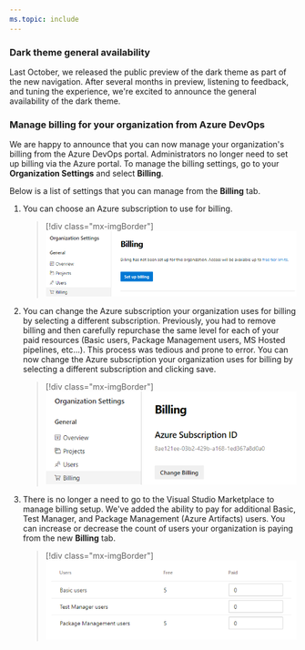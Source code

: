 ```yaml
---
ms.topic: include
---
```


### Dark theme general availability

Last October, we released the public preview of the dark theme as part of the new navigation. After several months in preview, listening to feedback, and tuning the experience, we're excited to announce the general availability of the dark theme.

### Manage billing for your organization from Azure DevOps

We are happy to announce that you can now manage your organization's billing from the Azure DevOps portal. Administrators no longer need to set up billing via the Azure portal. To manage the billing settings, go to your **Organization Settings** and select **Billing**.

Below is a list of settings that you can manage from the **Billing** tab.

1. You can choose an Azure subscription to use for billing.

    > [!div class="mx-imgBorder"]
    > ![Organization settings billing.](../../media/150_08.png "Organization settings billing")

2. You can change the Azure subscription your organization uses for billing by selecting a different subscription. Previously, you had to remove billing and then carefully repurchase the same level for each of your paid resources (Basic users, Package Management users, MS Hosted pipelines, etc...). This process was tedious and prone to error. You can now change the Azure subscription your organization uses for billing by selecting a different subscription and clicking save.

    > [!div class="mx-imgBorder"]
    > ![Billing Azure Subscription ID.](../../media/150_09.png "Billing Azure Subscription ID")

3. There is no longer a need to go to the Visual Studio Marketplace to manage billing setup. We've added the ability to pay for additional Basic, Test Manager, and Package Management (Azure Artifacts) users. You can increase or decrease the count of users your organization is paying from the new **Billing** tab.

    > [!div class="mx-imgBorder"]
    > ![Billing pay for additional users.](../../media/150_10.png "Billing pay for additional users")
